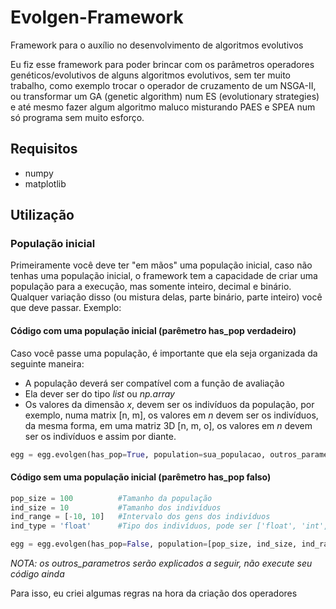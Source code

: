 # Evolgen-Framework
Framework para o auxílio no desenvolvimento de algoritmos evolutivos

Eu fiz esse framework para poder brincar com os parâmetros operadores genéticos/evolutivos de alguns algoritmos evolutivos, sem ter muito trabalho, como exemplo trocar o operador de cruzamento de um NSGA-II, ou transformar um GA (genetic algorithm) num ES (evolutionary strategies) e até mesmo fazer algum algoritmo maluco misturando PAES e SPEA num só programa sem muito esforço.

## Requisitos

- numpy
- matplotlib

## Utilização

### População inicial
Primeiramente você deve ter "em mãos" uma população inicial, caso não tenhas uma população inicial, o framework tem a capacidade de criar uma população para a execução, mas somente inteiro, decimal e binário. Qualquer variação disso (ou mistura delas, parte binário, parte inteiro) você que deve passar. Exemplo:

#### Código com uma população inicial (parêmetro has_pop verdadeiro)
Caso você passe uma população, é importante que ela seja organizada da seguinte maneira:
- A população deverá ser compatível com a função de avaliação
- Ela dever ser do tipo *list* ou *np.array*
- Os valores da dimensão *x*, devem ser os indivíduos da população, por exemplo, numa matrix [n, m], os valores em *n* devem ser os indivíduos, da mesma forma, em uma matriz 3D [n, m, o], os valores em *n* devem ser os indivíduos e assim por diante.

```python
egg = egg.evolgen(has_pop=True, population=sua_populacao, outros_parametros)
```
#### Código sem uma população inicial (parêmetro has_pop falso)
```python
pop_size = 100          #Tamanho da população
ind_size = 10           #Tamanho dos indivíduos
ind_range = [-10, 10]   #Intervalo dos gens dos indivíduos
ind_type = 'float'      #Tipo dos indivíduos, pode ser ['float', 'int', 'bin']

egg = egg.evolgen(has_pop=False, population=[pop_size, ind_size, ind_range, ind_type], outros_parametros)
```
*NOTA: os outros_parametros serão explicados a seguir, não execute seu código ainda*



Para isso, eu criei algumas regras na hora da criação dos operadores 
